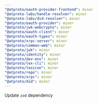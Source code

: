```yaml
---
"@atproto/oauth-provider-frontend": minor
"@atproto-labs/handle-resolver": minor
"@atproto-labs/did-resolver": minor
"@atproto/oauth-provider": minor
"@atproto/jwk-webcrypto": minor
"@atproto/oauth-client": minor
"@atproto/oauth-types": minor
"@atproto/xrpc-server": minor
"@atproto/common-web": minor
"@atproto/jwk": minor
"@atproto/identity": minor
"@atproto/dev-env": minor
"@atproto/lex-cli": minor
"@atproto/lexicon": minor
"@atproto/repo": minor
"@atproto/xrpc": minor
"@atproto/did": minor
---
```


Update `zod` dependency

